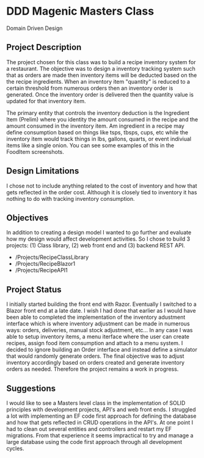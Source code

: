 # DDD Magenic Masters Class

Domain Driven Design

## Project Description

The project chosen for this class was to build a recipe inventory system for a restaurant. The objective was to design a inventory tracking system such that as orders are made then inventory items will be deducted based on the the recipe ingredients. When an inventory item "quantity" is reduced to a certain threshold from numerous orders then an inventory order is generated. Once the inventory order is delivered then the quantity value is updated for that inventory item. 

The primary entity that controls the inventory deduction is the Ingredient Item (Prelim) where you identity the amount consumed in the recipe and the amount consumed in the inventory item. Am ingredient in a recipe may define consumption based on things like tsps, tbsps, cups, etc while the inventory item would track things in lbs, gallons, quarts, or event indiviual items like a single onion. You can see some examples of this in the FoodItem screenshots.

## Design Limitations

I chose not to include anything related to the cost of inventory and how that gets reflected in the order cost. Although it is closely tied to inventory it has nothing to do with tracking inventory consumption.

## Objectives

In addition to creating a design model I wanted to go further and evaluate how my design would affect development activities. So I chose to build 3 projects: (1) Class library, (2) web front end and (3) backend REST API. 

* /Projects/RecipeClassLibrary
* /Projects/RecipeBlazor1
* /Projects/RecipeAPI1

## Project Status

I initially started building the front end with Razor. Eventually I switched to a Blazor front end at a late date. I wish I had done that earlier as I would have been able to completed the implementation of the inventory adustment interface which is where inventory adjustment can be made in numerous ways: orders, deliveries, manual stock adjustment, etc... In any case I was able to setup inventory items, a menu iterface where the user can create recipes, assign food item consumption and attach to a menu system. I decided to ignore building an Order interface and instead define a simulator that would randomly generate orders. The final objective was to adjust inventory accordingly based on orders created and generate inventory orders as needed. Therefore the project remains a work in progress. 

## Suggestions

I would like to see a Masters level class in the implementation of SOLID principles with development projects, API's and web front ends. I struggled a lot with implementing an EF code first approach for defining the database and how that gets reflected in CRUD operations in the API's. At one point I had to clean out several entities and controllers and restart my EF migrations. From that experience it seems impractical to try and manage a large database using the code first approach through all development cycles. 
